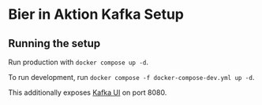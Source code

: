 # Bier in Aktion Kafka Setup

## Running the setup

Run production with `docker compose up -d`.

To run development, run `docker compose -f docker-compose-dev.yml up -d`.

This additionally exposes [Kafka UI](https://github.com/provectus/kafka-ui) on port 8080.
